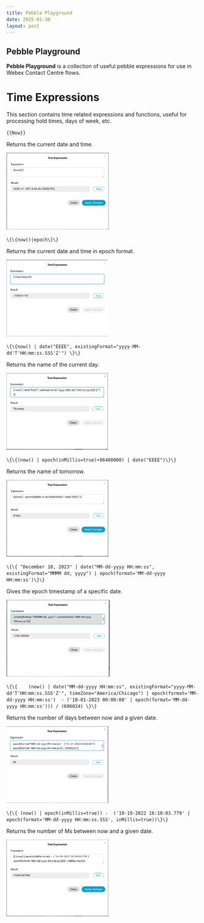 ```yaml
---
title: Pebble Playground
date: 2025-01-30
layout: post
---
```


## Pebble Playground

**Pebble Playground** is a collection of useful pebble expressions for use in Webex Contact Centre flows.

# Time Expressions

This section contains time related expressions and functions, useful for processing hold times, days of week, etc.

    {{Now}}

Returns the current date and time.

<img src="../assets/images/Pebbleplayground/now.png" height="200" />

`\{\{now()|epoch\}\}`

Returns the current date and time in epoch format.

<img src="../assets/images/Pebbleplayground/NowEpoch.png" height="200" />

`\{\{now() | date("EEEE", existingFormat="yyyy-MM-dd'T'HH:mm:ss.SSS'Z'") \}\}`

Returns the name of the current day.

<img src="../assets/images/Pebbleplayground/currentday.png" height="200" />

`\{\{(now() | epoch(inMillis=true)+86400000) | date("EEEE")\}\}`

Returns the name of tomorrow.

<img src="../assets/images/Pebbleplayground/Tomorrow.png" height="200" />

`\{\{ "December 10, 2023" | date("MM-dd-yyyy HH:mm:ss", existingFormat="MMMM dd, yyyy") | epoch(format='MM-dd-yyyy HH:mm:ss')\}\}`

Gives the epoch timestamp of a specific date.

<img src="../assets/images/Pebbleplayground/epochofdate.png" height="200" />

`\{\{    (now() | date("MM-dd-yyyy HH:mm:ss", existingFormat="yyyy-MM-dd'T'HH:mm:ss.SSS'Z'", timeZone="America/Chicago") | epoch(format='MM-dd-yyyy HH:mm:ss')  - ('10-01-2023 00:00:00' | epoch(format='MM-dd-yyyy HH:mm:ss'))) / (606024) \}\}`

Returns the number of days between now and a given date.

<img src="../assets/images/Pebbleplayground/daysbetween.png" height="200" />

`\{\{ (now() | epoch(inMillis=true)) -  ('10-19-2022 16:18:03.779' | epoch(format='MM-dd-yyyy HH:mm:ss.SSS', inMillis=true))\}\}`

Returns the number of Ms between now and a given date.

<img src="../assets/images/Pebbleplayground/msbetweendate.png" height="200" />
